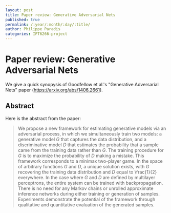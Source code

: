 ```yaml
---
layout: post
title: Paper review: Generative Adversarial Nets
published: true
permalink: /:year/:month/:day/:title/
author: Philippe Paradis
categories: IFT6266-project
---
```


# Paper review: Generative Adversarial Nets

We give a quick synopysis of Goodfellow et al.'s "Generative Adversarial Nets" paper (https://arxiv.org/abs/1406.2661).

## Abstract

Here is the abstract from the paper:

> We propose a new framework for estimating generative models via an adversarial
> process, in which we simultaneously train two models: a generative model $G$
> that captures the data distribution, and a discriminative model $D$ that estimates
> the probability that a sample came from the training data rather than $G$. The training
> procedure for $G$ is to maximize the probability of $D$ making a mistake. This
> framework corresponds to a minimax two-player game. In the space of arbitrary
> functions $G$ and $D$, a unique solution exists, with $G$ recovering the training data
> distribution and $D$ equal to \frac{1}{2}
> everywhere. In the case where $G$ and $D$ are defined
> by multilayer perceptrons, the entire system can be trained with backpropagation.
> There is no need for any Markov chains or unrolled approximate inference networks
> during either training or generation of samples. Experiments demonstrate
> the potential of the framework through qualitative and quantitative evaluation of
> the generated samples.